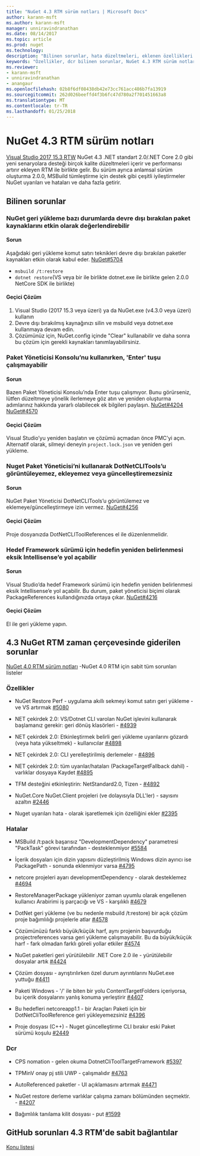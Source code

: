 ```yaml
---
title: "NuGet 4.3 RTM sürüm notları | Microsoft Docs"
author: karann-msft
ms.author: karann-msft
manager: unniravindranathan
ms.date: 08/14/2017
ms.topic: article
ms.prod: nuget
ms.technology: 
description: "Bilinen sorunlar, hata düzeltmeleri, eklenen özellikleri ve dcr dahil olmak üzere NuGet 4.3 RTM için sürüm notları."
keywords: "Özellikler, dcr bilinen sorunlar, NuGet 4.3 RTM sürüm notları, hata düzeltmeleri eklendi"
ms.reviewer:
- karann-msft
- unniravindranathan
- anangaur
ms.openlocfilehash: 02b8f6df08438db42e73cc761acc486b7fa13919
ms.sourcegitcommit: 262d026beeffd4f3b6fc47d780a2f701451663a8
ms.translationtype: MT
ms.contentlocale: tr-TR
ms.lasthandoff: 01/25/2018
---
```

# <a name="nuget-43-rtm-release-notes"></a>NuGet 4.3 RTM sürüm notları

[Visual Studio 2017 15.3 RTW](https://www.visualstudio.com/news/releasenotes/vs2017-relnotes) NuGet 4.3 .NET standart 2.0/.NET Core 2.0 gibi yeni senaryolara desteği birçok kalite düzeltmeleri içerir ve performansı artırır ekleyen RTM ile birlikte gelir. Bu sürüm ayrıca anlamsal sürüm oluşturma 2.0.0, MSBuild tümleştirme için destek gibi çeşitli iyileştirmeler NuGet uyarıları ve hataları ve daha fazla getirir.

## <a name="known-issues"></a>Bilinen sorunlar

### <a name="nuget-restore-may-treat-disabled-package-sources-as-enabled-in-some-cases"></a>NuGet geri yükleme bazı durumlarda devre dışı bırakılan paket kaynaklarını etkin olarak değerlendirebilir

#### <a name="issue"></a>Sorun

Aşağıdaki geri yükleme komut satırı teknikleri devre dışı bırakılan paketler kaynakları etkin olarak kabul eder. [NuGet#5704](https://github.com/NuGet/Home/issues/5704)
- `msbuild /t:restore`
- `dotnet restore`(VS veya bir ile birlikte dotnet.exe ile birlikte gelen 2.0.0 NetCore SDK ile birlikte)

#### <a name="workaround"></a>Geçici Çözüm

1. Visual Studio (2017 15.3 veya üzeri) ya da NuGet.exe (v4.3.0 veya üzeri) kullanın
1. Devre dışı bırakılmış kaynağınızı silin ve msbuild veya dotnet.exe kullanmaya devam edin.
1. Çözümünüz için, NuGet.config içinde "Clear" kullanabilir ve daha sonra bu çözüm için gerekli kaynakları tanımlayabilirsiniz.

### <a name="while-using-package-manager-console-enter-key-may-not-work"></a>Paket Yöneticisi Konsolu’nu kullanırken, 'Enter' tuşu çalışmayabilir

#### <a name="issue"></a>Sorun

Bazen Paket Yöneticisi Konsolu’nda Enter tuşu çalışmıyor. Bunu görürseniz, lütfen düzeltmeye yönelik ilerlemeye göz atın ve yeniden oluşturma adımlarınız hakkında yararlı olabilecek ek bilgileri paylaşın. [NuGet#4204](https://github.com/NuGet/Home/issues/4204) [NuGet#4570](https://github.com/NuGet/Home/issues/4570)

#### <a name="workaround"></a>Geçici Çözüm

Visual Studio’yu yeniden başlatın ve çözümü açmadan önce PMC’yi açın. Alternatif olarak, silmeyi deneyin `project.lock.json` ve yeniden geri yükleme.

### <a name="you-will-be-unable-to-view-add-or-update-dotnetclitools-using-nuget-package-manager"></a>Nuget Paket Yöneticisi’ni kullanarak DotNetCLITools’u görüntüleyemez, ekleyemez veya güncelleştiremezsiniz

#### <a name="issue"></a>Sorun

NuGet Paket Yöneticisi DotNetCLITools’u görüntülemez ve eklemeye/güncelleştirmeye izin vermez. [NuGet#4256](https://github.com/NuGet/Home/issues/4256)

#### <a name="workaround"></a>Geçici Çözüm

Proje dosyanızda DotNetCLIToolReferences el ile düzenlenmelidir.

### <a name="retargeting-target-framework-version-may-lead-to-incomplete-intellisense"></a>Hedef Framework sürümü için hedefin yeniden belirlenmesi eksik Intellisense’e yol açabilir

#### <a name="issue"></a>Sorun

Visual Studio’da hedef Framework sürümü için hedefin yeniden belirlenmesi eksik Intellisense’e yol açabilir. Bu durum, paket yöneticisi biçimi olarak PackageReferences kullandığınızda ortaya çıkar. [NuGet#4216](https://github.com/NuGet/Home/issues/4216)

#### <a name="workaround"></a>Geçici Çözüm

El ile geri yükleme yapın.

## <a name="issues-fixed-in-nuget-43-rtm-timeframe"></a>4.3 NuGet RTM zaman çerçevesinde giderilen sorunlar

[NuGet 4.0 RTM sürüm notları](../release-notes/nuget-4.0-RTM.md) -NuGet 4.0 RTM için sabit tüm sorunları listeler

### <a name="features"></a>Özellikler

- NuGet Restore Perf - uygulama akıllı sekmeyi komut satırı geri yükleme - ve VS artırmak [#5080](https://github.com/NuGet/Home/issues/5080)

- NET çekirdek 2.0: VS/Dotnet CLI varolan NuGet işlevini kullanarak başlamanız gerekir: geri dönüş klasörleri - [#4939](https://github.com/NuGet/Home/issues/4939)

- NET çekirdek 2.0: Etkinleştirmek belirli geri yükleme uyarılarını gözardı (veya hata yükseltmek) - kullanıcılar [#4898](https://github.com/NuGet/Home/issues/4898)

- NET çekirdek 2.0: CLI yerelleştirilmiş derlemeler - [#4896](https://github.com/NuGet/Home/issues/4896)

- NET çekirdek 2.0: tüm uyarılar/hataları (PackageTargetFallback dahil) - varlıklar dosyaya Kaydet [#4895](https://github.com/NuGet/Home/issues/4895)

- TFM desteğini etkinleştirin: NetStandard2.0, Tizen - [#4892](https://github.com/NuGet/Home/issues/4892)

- NuGet.Core NuGet.Client projeleri (ve dolayısıyla DLL'ler) - sayısını azaltın [#2446](https://github.com/NuGet/Home/issues/2446)

- Nuget uyarıları hata - olarak işaretlemek için özelliğini ekler [#2395](https://github.com/NuGet/Home/issues/2395)

### <a name="bugs"></a>Hatalar

- MSBuild /t:pack başarısız "DevelopmentDependency" parametresi "PackTask" görevi tarafından - desteklenmiyor [#5584](https://github.com/NuGet/Home/issues/5584)

- İçerik dosyaları için dizin yapısını düzleştirilmiş Windows dizin ayırıcı ise PackagePath - sonunda eklenmiyor varsa [#4795](https://github.com/NuGet/Home/issues/4795)

- netcore projeleri ayarı developmentDependency - olarak desteklemez [#4694](https://github.com/NuGet/Home/issues/4694)

- RestoreManagerPackage yükleniyor zaman uyumlu olarak engellenen kullanıcı Arabirimi iş parçacığı ve VS - karşılıklı [#4679](https://github.com/NuGet/Home/issues/4679)

- DotNet geri yükleme (ve bu nedenle msbuild /t:restore) bir açık çözüm proje bağımlılığı projelerle atlar [#4578](https://github.com/NuGet/Home/issues/4578)

- Çözümünüzü farklı büyük/küçük harf, aynı projenin başvurduğu projectreferences varsa geri yükleme çalışmayabilir. Bu da büyük/küçük harf - fark olmadan farklı göreli yollar etkiler [#4574](https://github.com/NuGet/Home/issues/4574)

- NuGet paketleri geri yürütülebilir .NET Core 2.0 ile - yürütülebilir dosyalar artık [#4424](https://github.com/NuGet/Home/issues/4424)

- Çözüm dosyası - ayrıştırılırken özel durum ayrıntılarını NuGet.exe yuttuğu [#4411](https://github.com/NuGet/Home/issues/4411)

- Paketi Windows - '/' ile biten bir yolu ContentTargetFolders içeriyorsa, bu içerik dosyalarını yanlış konuma yerleştirir [#4407](https://github.com/NuGet/Home/issues/4407)

- Bu hedefleri netcoreapp1.1 - bir Araçları Paketi için bir DotNetCliToolReference geri yükleyemezsiniz [#4396](https://github.com/NuGet/Home/issues/4396)

- Proje dosyası (C++) - Nuget güncelleştirme CLI bırakır eski Paket sürümü koşulu [#2449](https://github.com/NuGet/Home/issues/2449)

### <a name="dcrs"></a>Dcr

- CPS nomation - gelen okuma DotnetCliToolTargetFramework [#5397](https://github.com/NuGet/Home/issues/5397)

- TPMinV onay pj stili UWP - çalışmalıdır [#4763](https://github.com/NuGet/Home/issues/4763)

- AutoReferenced paketler - UI açıklamasını artırmak [#4471](https://github.com/NuGet/Home/issues/4471)

- NuGet restore derleme varlıklar çalışma zamanı bölümünden seçmektir. - [#4207](https://github.com/NuGet/Home/issues/4207)

- Bağımlılık tanılama kilit dosyası - put [#1599](https://github.com/NuGet/Home/issues/1599)

## <a name="links-to-github-issues-fixed-in-43-rtm"></a>GitHub sorunları 4.3 RTM'de sabit bağlantılar

[Konu listesi](https://github.com/NuGet/Home/issues?q=is%3Aissue+is%3Aclosed+milestone%3A%224.3")
